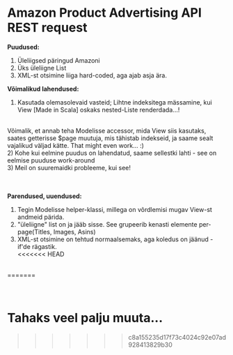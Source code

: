 Amazon Product Advertising API REST request
============================================

<b>Puudused:</b><br>
1) Üleliigsed päringud Amazoni<br>
2) Üks üleliigne List<br>
2) XML-st otsimine liiga hard-coded, aga ajab asja ära.<br>

<b>Võimalikud lahendused:</b><br>
1)  Kasutada olemasolevaid vasteid; Lihtne indeksitega mässamine, kui View [Made in Scala] oskaks nested-Liste renderdada...! 
<br>
Võimalik, et annab teha Modelisse accessor, mida View siis kasutaks, saates getterisse $page muutuja, mis tähistab indekseid, ja saame sealt vajalikud väljad kätte. That might even work... :)
<br>
2) Kohe kui eelmine puudus on lahendatud, saame sellestki lahti - see on eelmise puuduse work-around
<br>
3) Meil on suuremaidki probleeme, kui see!
<br>
<br>
<br>

<b>Parendused, uuendused:</b><br>
1) Tegin Modelisse helper-klassi, millega on võrdlemisi mugav View-st andmeid pärida.<br>
2) "üleliigne" list on ja jääb sisse. See grupeerib kenasti elemente per-page(Titles, Images, Asins)<br>
3) XML-st otsimine on tehtud normaalsemaks, aga koledus on jäänud - if'de rägastik.<br>
<<<<<<< HEAD
<br>
=======
<br><br><br>

Tahaks veel palju muuta...
====
>>>>>>> c8a155235d17f73c4024c92e07ad928413829b30
